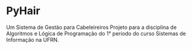 # PyHair
Um Sistema de Gestão para Cabeleireiros
Projeto para a disciplina de Algoritmos e Lógica de Programação do 1°
período do curso Sistemas de Informação na UFRN.
 
